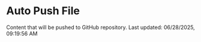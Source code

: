# Auto Push File

Content that will be pushed to GitHub repository.
Last updated: 06/28/2025, 09:19:56 AM
